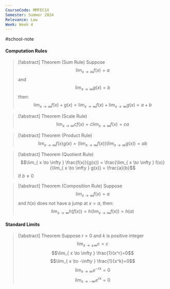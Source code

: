 ```yaml
---
CourseCode: MMFEC1X
Semester: Summer 2024
Relevance: Low
Week: Week 4
---
```

#school-note 
#### Computation Rules
> [!abstract] Theorem (Sum Rule)
> Suppose
> $$\lim_{ x \to \infty } f(x) = a$$ and $$\lim_{ x \to \infty } g(x) = b$$
> then:
> $$\lim_{ x \to \infty } f(x)+g(x) = \lim_{ x \to \infty } f(x) + \lim_{ x \to \infty } g(x) = a+b$$

> [!abstract] Theorem (Scale Rule)
> $$\lim_{ x \to \infty } cf(x) = c \lim_{ x \to \infty } f(x) = ca$$

> [!abstract] Theorem (Product Rule)
> $$\lim_{ x \to \infty } f(x)g(x) = (\lim_{ x \to \infty } f(x))(\lim_{ x \to \infty } g(x)) = ab$$

> [!abstract] Theorem (Quotient Rule)
> $$\lim_{ x \to \infty } \frac{f(x)}{g(x)} = \frac{\lim_{ x \to \infty } f(x)}{\lim_{ x \to \infty } g(x)} = \frac{a}{b}$$
> if $b ≠ 0$

> [!abstract] Theorem (Composition Rule)
> Suppose 
> $$\lim_{ x \to \infty } f(x) = a$$
> and $h(x)$ does not have a jump at $x=a$, then:
> $$\lim_{ x \to \infty } h(f(x)) = h(\lim_{ x \to \infty } f(x)) = h(a)$$

#### Standard Limits
> [!abstract] Theorem
> Suppose $r>0$ and $k$ is positive integer
> $$\lim_{ x \to \pm\infty } c=c $$
> $$\lim_{ x \to \infty } \frac{1}{x^r}=0$$
> $$\lim_{ x \to -\infty } \frac{1}{x^k}=0$$
> $$\lim_{ x \to \infty } e^{-rx} = 0$$
> $$\lim_{ x \to -\infty } e^{rx} = 0$$

